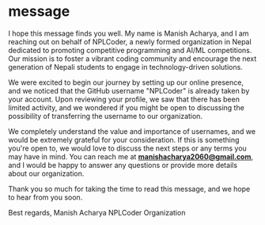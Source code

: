 # message

I hope this message finds you well. My name is Manish Acharya, and I am reaching out on behalf of NPLCoder, a newly formed organization in Nepal dedicated to promoting competitive programming and AI/ML competitions. Our mission is to foster a vibrant coding community and encourage the next generation of Nepali students to engage in technology-driven solutions.

We were excited to begin our journey by setting up our online presence, and we noticed that the GitHub username "NPLCoder" is already taken by your account. Upon reviewing your profile, we saw that there has been limited activity, and we wondered if you might be open to discussing the possibility of transferring the username to our organization.

We completely understand the value and importance of usernames, and we would be extremely grateful for your consideration. If this is something you're open to, we would love to discuss the next steps or any terms you may have in mind. You can reach me at **manishacharya2060@gmail.com**, and I would be happy to answer any questions or provide more details about our organization.

Thank you so much for taking the time to read this message, and we hope to hear from you soon.

Best regards,
Manish Acharya
NPLCoder Organization
